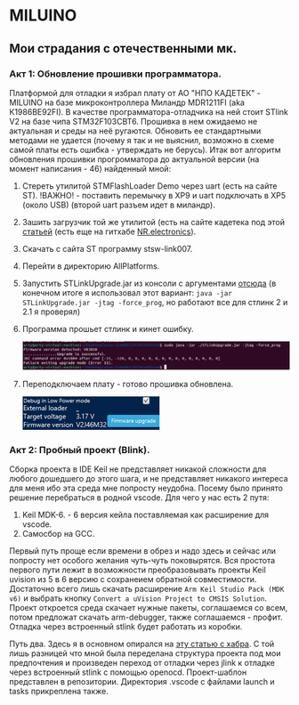 # MILUINO
## Мои страдания с отечественными мк.
### Акт 1: Обновление прошивки программатора.
Платформой для отладки я избрал плату от АО "НПО КАДЕТЕК" - MILUINO на базе микроконтроллера Миландр MDR1211FI (aka К1986ВЕ92FI).
В качестве программатора-отладчика на ней стоит STlink V2 на базе чипа STM32F103CBT6. Прошивка в нем ожидаемо не актуальная и среды на неё ругаются. Обновить ее стандартными методами не удается (почему я так и не выяснил, возможно в схеме самой платы есть ошибка - утверждать не берусь).
Итак вот алгоритм обновления прошивки прогромматора до актуальной версии (на момент написания - 46) найденный мной:
1. Стереть утилитой STMFlashLoader  Demo через uart (есть на сайте ST). !ВАЖНО! - поставить перемычку в XP9 и uart подключать в XP5 (около USB) (второй uart разъем идет в миландр).
2. Зашить загрузчик той же утилитой (есть на сайте кадетека под этой [статьей](https://cadetech.ru/node/30) (есть еще на гитхабе [NR.electronics](https://github.com/nr-electronics/DiY/tree/master/ST-Link%20V2.1%20%2B%20VCP%20%2B%20Mass%20Storage/Stlink-Bootloaders-master)).
3. Скачать с сайта ST программу stsw-link007.
4. Перейти в директорию AllPlatforms.
5. Запустить STLinkUpgrade.jar из консоли с аргументами [отсюда]( https://github.com/blackmagic-debug/blackmagic/blob/main/src/platforms/stlink/README.md) (в конечном итоге я использовал этот вариант: ```java -jar STLinkUpgrade.jar -jtag -force_prog```, но работают все для стлинк 2 и 2.1 я проверял)
6. Программа прошьет стлинк и кинет ошибку.
  
   ![](img/error.jpg)
7. Переподключаем плату - готово прошивка обновлена.

   ![](img/cubeprog_fw_version.png)

### Акт 2: Пробный проект (Blink).
Сборка проекта в IDE Keil не представляет никакой сложности для любого дошедшего до этого шага, и не представляет никакого интереса для меня ибо эта среда мне попросту неудобна. Посему было принято решение перебраться в родной vscode. Для чего у нас есть 2 путя:
1. Keil MDK-6. - 6 версия кейла поставляемая как расширение для vscode.
2. Самосбор на GCC.

Первый путь проще если времени в обрез и надо здесь и сейчас или попросту нет особого желания чуть-чуть поковырятся.
Вся простота первого пути лежит в возможности преобразовывать проекты Keil uvision из 5 в 6 версию с сохранеием обратной совместимости. Достаточно всего лишь скачать расширение ```Arm Keil Studio Pack (MDK v6)``` и выбрать кнопку ```Convert a uVision Project to CMSIS Solution```. Проект откроется среда скачает нужные пакеты, соглашаемся со всем, потом предложат скачать arm-debugger, также соглашаемся - профит. Отладка через встроенный stlink будет работать из коробки.

Путь два. Здесь я в основном опирался на [эту статью с хабра](https://habr.com/ru/articles/788776/?code=4c3cded164ba962ac25673c6004dc7c2&state=oBm2lZB4FiYvIRYNi3WK3ktQ&hl=ru). С той лишь разницей что мной была переделана структура проекта под мои предпочтения и произведен переход от отладки через jlink к отладке через встроенный stlink с помощью openocd. Проект-шаблон представлен в репозитории. Директория .vscode с файлами launch и tasks прикреплена также.
